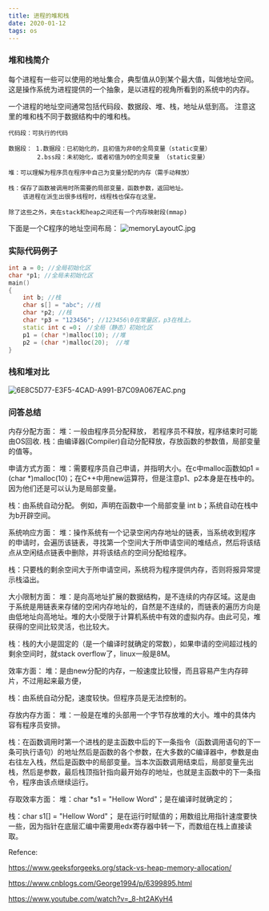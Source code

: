 ```yaml
---
title: 进程的堆和栈
date: 2020-01-12
tags: os
---
```

### 堆和栈简介
每个进程有一些可以使用的地址集合，典型值从0到某个最大值，叫做地址空间。这是操作系统为进程提供的一个抽象，是以进程的视角所看到的系统中的内存。

一个进程的地址空间通常包括代码段、数据段、堆、栈，地址从低到高。
注意这里的堆和栈不同于数据结构中的堆和栈。

	代码段：可执行的代码
	
	数据段： 1.数据段：已初始化的，且初值为非0的全局变量（static变量）
	        2.bss段：未初始化，或者初值为0的全局变量 （static变量）
	        
	堆：可以理解为程序员在程序中自己为变量分配的内存（需手动释放）
	
	栈：保存了函数被调用时所需要的局部变量，函数参数，返回地址。
	    该进程在派生出很多线程时，线程栈也保存在这里。
	    
	除了这些之外，夹在stack和heap之间还有一个内存映射段(mmap)



下面是一个C程序的地址空间布局：
![memoryLayoutC.jpg](https://i.loli.net/2020/03/30/4PdXJnQGNqV6Fb1.jpg)

### 实际代码例子
```c++
int a = 0; //全局初始化区 
char *p1; //全局未初始化区 
main() 
{ 
    int b; //栈 
    char s[] = "abc"; //栈 
    char *p2; //栈 
    char *p3 = "123456"; //123456\0在常量区，p3在栈上。 
    static int c =0； //全局（静态）初始化区 
    p1 = (char *)malloc(10); //堆 
    p2 = (char *)malloc(20);  //堆 
}
```

### 栈和堆对比
![6E8C5D77-E3F5-4CAD-A991-B7C09A067EAC.png](https://i.loli.net/2020/03/30/sutWBCvwogIXFz6.png)
### 问答总结
内存分配方面：
堆：一般由程序员分配释放， 若程序员不释放，程序结束时可能由OS回收.
栈：由编译器(Compiler)自动分配释放，存放函数的参数值，局部变量的值等。

申请方式方面：
堆：需要程序员自己申请，并指明大小。在c中malloc函数如p1 = (char *)malloc(10)；在C++中用new运算符，但是注意p1、p2本身是在栈中的。因为他们还是可以认为是局部变量。
     
栈：由系统自动分配。 例如，声明在函数中一个局部变量 int b；系统自动在栈中为b开辟空间。

系统响应方面：
堆：操作系统有一个记录空闲内存地址的链表，当系统收到程序的申请时，会遍历该链表，寻找第一个空间大于所申请空间的堆结点，然后将该结点从空闲结点链表中删除，并将该结点的空间分配给程序。

栈：只要栈的剩余空间大于所申请空间，系统将为程序提供内存，否则将报异常提示栈溢出。

大小限制方面：
堆：是向高地址扩展的数据结构，是不连续的内存区域。这是由于系统是用链表来存储的空闲内存地址的，自然是不连续的，而链表的遍历方向是由低地址向高地址。堆的大小受限于计算机系统中有效的虚拟内存。由此可见，堆获得的空间比较灵活，也比较大。

栈：栈的大小是固定的（是一个编译时就确定的常数），如果申请的空间超过栈的剩余空间时，就stack overflow了，linux一般是8M。

效率方面：
堆：是由new分配的内存，一般速度比较慢，而且容易产生内存碎片，不过用起来最方便，

栈：由系统自动分配，速度较快。但程序员是无法控制的。

存放内存方面：
堆：一般是在堆的头部用一个字节存放堆的大小。堆中的具体内容有程序员安排。

栈：在函数调用时第一个进栈的是主函数中后的下一条指令（函数调用语句的下一条可执行语句）的地址然后是函数的各个参数，在大多数的C编译器中，参数是由右往左入栈，然后是函数中的局部变量。当本次函数调用结束后，局部变量先出栈，然后是参数，最后栈顶指针指向最开始存的地址，也就是主函数中的下一条指令，程序由该点继续运行。

存取效率方面：
堆：char *s1 = "Hellow Word"；是在编译时就确定的；

栈：char s1[] = "Hellow Word"； 是在运行时赋值的；用数组比用指针速度要快一些，因为指针在底层汇编中需要用edx寄存器中转一下，而数组在栈上直接读取。



Refence:

https://www.geeksforgeeks.org/stack-vs-heap-memory-allocation/

https://www.cnblogs.com/George1994/p/6399895.html


https://www.youtube.com/watch?v=_8-ht2AKyH4